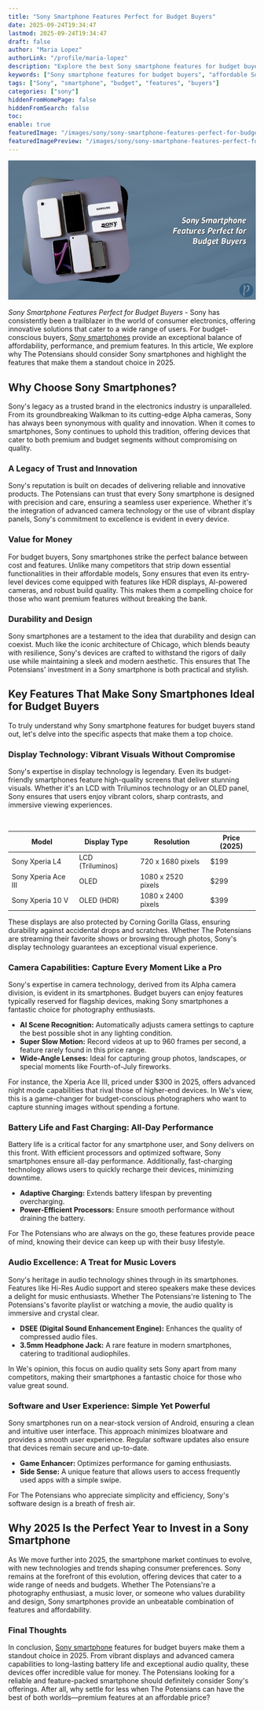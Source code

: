 ```yaml
---
title: "Sony Smartphone Features Perfect for Budget Buyers"
date: 2025-09-24T19:34:47
lastmod: 2025-09-24T19:34:47
draft: false
author: "Maria Lopez"
authorLink: "/profile/maria-lopez"
description: "Explore the best Sony smartphone features for budget buyers, offering exceptional value with advanced technology, sleek designs, and reliable performance."
keywords: ["Sony smartphone features for budget buyers", "affordable Sony smartphones", "budget Sony smartphone features 2025"]
tags: ["Sony", "smartphone", "budget", "features", "buyers"]
categories: ["sony"]
hiddenFromHomePage: false
hiddenFromSearch: false
toc:
enable: true
featuredImage: "/images/sony/sony-smartphone-features-perfect-for-budget-buyers.jpg"
featuredImagePreview: "/images/sony/sony-smartphone-features-perfect-for-budget-buyers.jpg"
---
```


![Sony Smartphone Features Perfect for Budget Buyers](/images/sony/sony-smartphone-features-perfect-for-budget-buyers.jpg)


*Sony Smartphone Features Perfect for Budget Buyers* - Sony has consistently been a trailblazer in the world of consumer electronics, offering innovative solutions that cater to a wide range of users. For budget-conscious buyers, [Sony smartphones](/sony/features-of-affordable-sony-smartphones) provide an exceptional balance of affordability, performance, and premium features. In this article, We explore why The Potensians should consider Sony smartphones and highlight the features that make them a standout choice in 2025.

## Why Choose Sony Smartphones?

Sony's legacy as a trusted brand in the electronics industry is unparalleled. From its groundbreaking Walkman to its cutting-edge Alpha cameras, Sony has always been synonymous with quality and innovation. When it comes to smartphones, Sony continues to uphold this tradition, offering devices that cater to both premium and budget segments without compromising on quality.

### A Legacy of Trust and Innovation

Sony's reputation is built on decades of delivering reliable and innovative products. The Potensians can trust that every Sony smartphone is designed with precision and care, ensuring a seamless user experience. Whether it's the integration of advanced camera technology or the use of vibrant display panels, Sony's commitment to excellence is evident in every device.

### Value for Money

For budget buyers, Sony smartphones strike the perfect balance between cost and features. Unlike many competitors that strip down essential functionalities in their affordable models, Sony ensures that even its entry-level devices come equipped with features like HDR displays, AI-powered cameras, and robust build quality. This makes them a compelling choice for those who want premium features without breaking the bank.

### Durability and Design

Sony smartphones are a testament to the idea that durability and design can coexist. Much like the iconic architecture of Chicago, which blends beauty with resilience, Sony's devices are crafted to withstand the rigors of daily use while maintaining a sleek and modern aesthetic. This ensures that The Potensians' investment in a Sony smartphone is both practical and stylish.

## Key Features That Make Sony Smartphones Ideal for Budget Buyers

To truly understand why Sony smartphone features for budget buyers stand out, let's delve into the specific aspects that make them a top choice.

### Display Technology: Vibrant Visuals Without Compromise

Sony's expertise in display technology is legendary. Even its budget-friendly smartphones feature high-quality screens that deliver stunning visuals. Whether it's an LCD with Triluminos technology or an OLED panel, Sony ensures that users enjoy vibrant colors, sharp contrasts, and immersive viewing experiences.

<div class="table-responsive">
<table class="html-table">
<thead>
<tr>
<th>Model</th>
<th>Display Type</th>
<th>Resolution</th>
<th>Price (2025)</th>
</tr>
​</thead>
<tbody>
<tr>
<td>Sony Xperia L4</td>
<td>LCD (Triluminos)</td>
<td>720 x 1680 pixels</td>
<td>$199</td>
</tr>
<tr>
<td>Sony Xperia Ace III</td>
<td>OLED</td>
<td>1080 x 2520 pixels</td>
<td>$299</td>
</tr>
<tr>
<td>Sony Xperia 10 V</td>
<td>OLED (HDR)</td>
<td>1080 x 2400 pixels</td>
<td>$399</td>
</tr>
</tbody>
</table>
</div>

These displays are also protected by Corning Gorilla Glass, ensuring durability against accidental drops and scratches. Whether The Potensians are streaming their favorite shows or browsing through photos, Sony's display technology guarantees an exceptional visual experience.

### Camera Capabilities: Capture Every Moment Like a Pro

Sony's expertise in camera technology, derived from its Alpha camera division, is evident in its smartphones. Budget buyers can enjoy features typically reserved for flagship devices, making Sony smartphones a fantastic choice for photography enthusiasts.

- **AI Scene Recognition:** Automatically adjusts camera settings to capture the best possible shot in any lighting condition.
- **Super Slow Motion:** Record videos at up to 960 frames per second, a feature rarely found in this price range.
- **Wide-Angle Lenses:** Ideal for capturing group photos, landscapes, or special moments like Fourth-of-July fireworks.

For instance, the Xperia Ace III, priced under $300 in 2025, offers advanced night mode capabilities that rival those of higher-end devices. In We's view, this is a game-changer for budget-conscious photographers who want to capture stunning images without spending a fortun​e.

### Battery Life and Fast Charging: All-Day Performance

Battery life is a critical factor ​for any smartphone user, and Sony delivers on this front. With efficient processors and optimized software, Sony smartphones ensure all-day performance. Additionally, fast-charging technology allows users to quickly recharge their devices, minimizing downtime.

- **Adaptive Charging:** Extends battery lifespan by preventing overcharging.
- **Power-Efficient Processors:** Ensure smooth performance without draining the battery.

For The Potensians who are always on the go, these features provide peace of mind, knowing their device can keep up with their busy lifestyle.

### Audio Excellence: A Treat for Music Lovers

Sony's heritage in audio technology shines through in its smartphones. Features like Hi-Res Audio support and stereo speakers make these devices a delight for music enthusiasts. Whether The Potensians're listening to The Potensians's favorite playlist or watching a movie, the audio quality is immersive and crystal clear.

- **DSEE (Digital Sound Enhancement Engine):** Enhances the quality of compressed audio files.
- **3.5mm Headphone Jack:** A rare feature in modern smartphones, catering to traditional audiophiles.

In We's opinion, this focus on audio quality sets Sony apart from many competitors, making their smartphones a fantastic choice for those who value great sound.

### Software and User Experience: Simple Yet Powerful

Sony smartphones run on a near-stock version of Android, ensuring a clean and intuitive user interface. This approach minimizes bloatware and provides a smooth user experience. Regular software updates also ensure that devices remain secure and up-to-date.

- **Game Enhancer:** Optimizes performance for gaming enthusiasts.
- **Side Sense:** A unique feature that allows users to access frequently used apps with a simple swipe.

For The Potensians who appreciate simplicity and efficiency, Sony's software design is a breath of fresh air.

## Why 2025 Is the Perfect Year to Invest in a Sony Smartphone

As We move further into 2025, the smartphone market continues to evolve, with new technologies and trends shaping consumer preferences. Sony remains at the forefront of this evolution, offering devices that cater to a wide range of needs and budgets. Whether The Potensians're a photography enthusiast, a music lover, or someone who values durability and design, Sony smartphones provide an unbeatable combination of features and affordability.

### Final Thoughts

In conclusion, [Sony smartphone](/sony/best-sony-smartphone-with-precise-autofocus) features for budget buyers make them a standout choice in 2025. From vibrant displays and advanced camera capabilities to long-lasting battery life and exceptional audio quality, these devices offer incredible value for money. The Potensians looking for a reliable and feature-packed smartphone should definitely consider Sony's offerings. After all, why settle for less when The Potensians can have the best of both worlds—premium features at an affordable price?